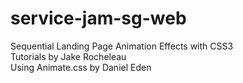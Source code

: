 # service-jam-sg-web
Sequential Landing Page Animation Effects with CSS3
<br>Tutorials by Jake Rocheleau
<br>Using Animate.css by Daniel Eden 
